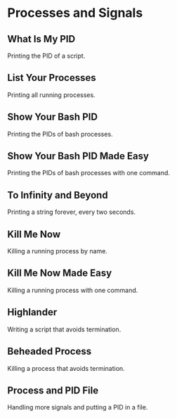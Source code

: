 # Processes and Signals

## What Is My PID
Printing the PID of a script.

## List Your Processes
Printing all running processes.

## Show Your Bash PID
Printing the PIDs of bash processes.

## Show Your Bash PID Made Easy
Printing the PIDs of bash processes with one command.

## To Infinity and Beyond
Printing a string forever, every two seconds.

## Kill Me Now
Killing a running process by name.

## Kill Me Now Made Easy
Killing a running process with one command.

## Highlander
Writing a script that avoids termination.

## Beheaded Process
Killing a process that avoids termination.

## Process and PID File
Handling more signals and putting a PID in a file.
